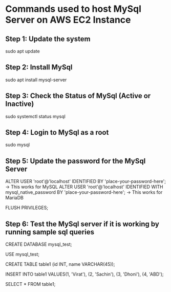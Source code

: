 # Commands used to host MySql Server on AWS EC2 Instance

## Step 1: Update the system

sudo apt update

## Step 2: Install MySql

sudo apt install mysql-server

## Step 3: Check the Status of MySql (Active or Inactive)

sudo systemctl status mysql

## Step 4: Login to MySql as a root

sudo mysql

## Step 5: Update the password for the MySql Server

ALTER USER 'root'@'localhost' IDENTIFIED BY 'place-your-password-here';  -> This works for MySQL
ALTER USER 'root'@'localhost' IDENTIFIED WITH mysql_native_password BY 'place-your-password-here';  ->  This works for MariaDB

FLUSH PRIVILEGES;

## Step 6: Test the MySql server if it is working by running sample sql queries

CREATE DATABASE mysql_test;

USE mysql_test;

CREATE TABLE table1 (id INT, name VARCHAR(45));

INSERT INTO table1 VALUES(1, 'Virat'), (2, 'Sachin'), (3, 'Dhoni'), (4, 'ABD');

SELECT * FROM table1;
